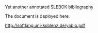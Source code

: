 Yet another annotated SLEBOK bibliography

The document is deployed here:

http://softlang.uni-koblenz.de/yabib.pdf

